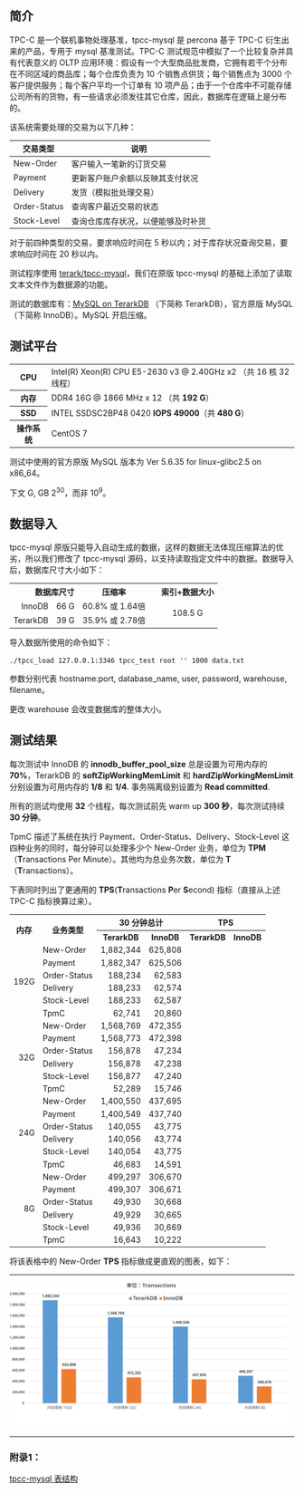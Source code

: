  ## 简介

TPC-C 是一个联机事物处理基准，tpcc-mysql 是 percona 基于 TPC-C 衍生出来的产品，专用于 mysql 基准测试。TPC-C 测试规范中模拟了一个比较复杂并具有代表意义的 OLTP 应用环境：假设有一个大型商品批发商，它拥有若干个分布在不同区域的商品库；每个仓库负责为 10 个销售点供货；每个销售点为 3000 个客户提供服务；每个客户平均一个订单有 10 项产品；由于一个仓库中不可能存储公司所有的货物，有一些请求必须发往其它仓库，因此，数据库在逻辑上是分布的。

该系统需要处理的交易为以下几种： 

| 交易类型         | 说明                |
| ------------ | ----------------- |
| New-Order    | 客户输入一笔新的订货交易      |
| Payment      | 更新客户账户余额以反映其支付状况  |
| Delivery     | 发货（模拟批处理交易）       |
| Order-Status | 查询客户最近交易的状态       |
| Stock-Level  | 查询仓库库存状况，以便能够及时补货 |

对于前四种类型的交易，要求响应时间在 5 秒以内；对于库存状况查询交易，要求响应时间在 20 秒以内。

测试程序使用 [terark/tpcc-mysql](https://github.com/Terark/tpcc-mysql)，我们在原版 tpcc-mysql 的基础上添加了读取文本文件作为数据源的功能。

测试的数据库有：[MySQL on TerarkDB](http://terark.com/docs/mysql-on-terarkdb-manual/zh-hans/installation.html) （下简称 TerarkDB），官方原版 MySQL（下简称 InnoDB）。MySQL 开启压缩。

## 测试平台
<table>
  <tr>
    <th>CPU</th>
    <td>Intel(R) Xeon(R) CPU E5-2630 v3 @ 2.40GHz x2 （共 16 核 32 线程）</td>
  </tr>
  <tr>
    <th>内存</th>
    <td>DDR4 16G @ 1866 MHz x 12 （共 <strong>192 G</strong>）</td>
  </tr>
  <tr>
    <th>SSD</th>
   <td>INTEL SSDSC2BP48 0420 <strong>IOPS 49000</strong>（共 <strong>480 G</strong>）</td>
  </tr>
  <tr>
    <th>操作系统</th>
    <td>CentOS 7</td>
  </tr>
</table>

测试中使用的官方原版 MySQL 版本为 Ver 5.6.35 for linux-glibc2.5 on x86_64。

下文 G, GB 2<sup>30</sup>，而非 10<sup>9</sup>。

## 数据导入

tpcc-mysql 原版只能导入自动生成的数据，这样的数据无法体现压缩算法的优劣，所以我们修改了 tpcc-mysql 源码，以支持读取指定文件中的数据。数据导入后，数据库尺寸大小如下：

<table>
<tr>
  <th colspan="2" align="right">数据库尺寸</th>
  <th>压缩率</th>
  <th rowspan="3"></th>
  <th>索引+数据大小</th>
</tr>
<tr>
  <td align="right">InnoDB</td>
  <td align="right">66 G</td>
  <td align="right">60.8% 或 1.64倍</td>
  <td align="center" rowspan="2">108.5 G</td>
</tr>
<tr>
  <td align="right">TerarkDB</td>
  <td align="right">39 G</td>
  <td align="right">35.9% 或 2.78倍</td>
</tr>
</table>

导入数据所使用的命令如下：

```shell
./tpcc_load 127.0.0.1:3346 tpcc_test root '' 1000 data.txt
```

参数分别代表 hostname:port, database_name, user, password, warehouse, filename。

更改 warehouse 会改变数据库的整体大小。

## 测试结果

每次测试中 InnoDB 的 **innodb_buffer_pool_size** 总是设置为可用内存的 **70%**，TerarkDB 的 **softZipWorkingMemLimit** 和 **hardZipWorkingMemLimit** 分别设置为可用内存的 **1/8** 和 **1/4**. 事务隔离级别设置为 **Read committed**.

所有的测试均使用 **32** 个线程，每次测试前先 warm up **300 秒**，每次测试持续 **30 分钟**。

TpmC 描述了系统在执行 Payment、Order-Status、Delivery、Stock-Level 这四种业务的同时，每分钟可以处理多少个 New-Order 业务，单位为 **TPM**（**T**ransactions Per Minute）。其他均为总业务次数，单位为 **T**（**T**ransactions）。

下表同时列出了更通用的 **TPS**(**T**ransactions **P**er **S**econd) 指标（直接从上述 TPC-C 指标换算过来）。

<table>
    <tr>
        <th rowspan="2">内存</th><th rowspan="2">业务类型</th><th colspan="2">30 分钟总计</th><th colspan="2"> TPS </th>
    </tr>
    <tr>
        <th>TerarkDB</th><th>InnoDB</th><th>TerarkDB</th><th>InnoDB</th>
    </tr>
    <tr align="right">
        <td rowspan="6">192G</td> <td align="left">New-Order</td> <td>1,882,344</td> <td>625,808</td>
    </tr>
    <tr align="right">
        <td align="left">Payment</td> <td>1,882,347</td> <td>625,506</td>
    </tr>
    <tr align="right">
        <td align="left">Order-Status</td> <td>188,234</td> <td>62,583</td>
    </tr>
    <tr align="right">
        <td align="left">Delivery</td> <td>188,233</td> <td>62,574</td>
    </tr>
    <tr align="right">
        <td align="left">Stock-Level</td> <td>188,233</td> <td>62,587</td>
    </tr>
    <tr align="right">
        <td align="left">TpmC</td> <td>62,741</td> <td>20,860</td>
    </tr>
    <tr align="right">
        <td rowspan="6">32G</td> <td align="left">New-Order</td> <td>1,568,769</td> <td>472,355</td>
    </tr>
    <tr align="right">
        <td align="left">Payment</td> <td>1,568,773</td> <td>472,398</td>
    </tr>
    <tr align="right">
        <td align="left">Order-Status</td> <td>156,878</td> <td>47,234</td>
    </tr>
    <tr align="right">
        <td align="left">Delivery</td> <td>156,878</td> <td>47,238</td>
    </tr>
    <tr align="right">
        <td align="left">Stock-Level</td> <td>156,877</td> <td>47,240</td>
    </tr>
    <tr align="right">
        <td align="left">TpmC</td> <td>52,289</td> <td>15,746</td>
    </tr>
    <tr align="right">
        <td rowspan="6">24G</td> <td align="left">New-Order</td> <td>1,400,550</td> <td>437,695</td>
    </tr>
    <tr align="right">
        <td align="left">Payment</td> <td>1,400,549</td> <td>437,740</td>
    </tr>
    <tr align="right">
        <td align="left">Order-Status</td> <td>140,055</td> <td>43,775</td>
    </tr>
    <tr align="right">
        <td align="left">Delivery</td> <td>140,056</td> <td>43,774</td>
    </tr>
    <tr align="right">
        <td align="left">Stock-Level</td> <td>140,054</td> <td>43,775</td>
    </tr>
    <tr align="right">
        <td align="left">TpmC</td> <td>46,683</td> <td>14,591</td>
    </tr>
    <tr align="right">
        <td rowspan="6">8G</td> <td align="left">New-Order</td> <td>499,297</td> <td>306,670</td>
    </tr>
    <tr align="right">
        <td align="left">Payment</td> <td>499,307</td> <td>306,671</td>
    </tr>
    <tr align="right">
        <td align="left">Order-Status</td> <td>49,930
</td> <td>30,668
</td>
    </tr>
    <tr align="right">
        <td align="left">Delivery</td> <td>49,929
</td> <td>30,665
</td>
    </tr>
    <tr align="right">
        <td align="left">Stock-Level</td> <td>49,936
</td> <td>30,669
</td>
    </tr>
    <tr align="right">
        <td align="left">TpmC</td> <td>16,643
</td> <td>10,222
</td>
    </tr>
</table>

将该表格中的 New-Order **TPS** 指标做成更直观的图表，如下：
<hr/>


![TPCC](../images/benchmark_tpcc/tpcc.svg)

<hr/>

### 附录1：

[tpcc-mysql 表结构](https://github.com/Ashlzw/mysql-on-terarkdb-manual/blob/master/zh-hans/tpcc-mysql-table-struct.md)
